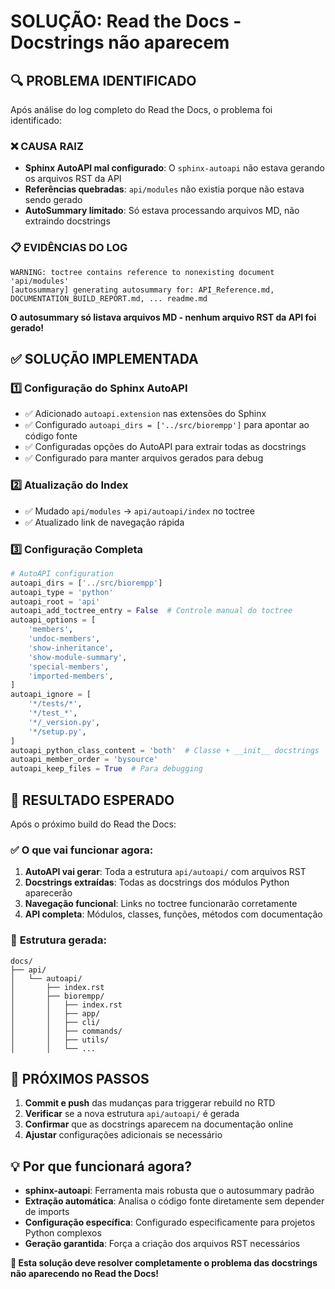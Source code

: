 # SOLUÇÃO: Read the Docs - Docstrings não aparecem

## 🔍 **PROBLEMA IDENTIFICADO**

Após análise do log completo do Read the Docs, o problema foi identificado:

### ❌ **CAUSA RAIZ**
- **Sphinx AutoAPI mal configurado**: O `sphinx-autoapi` não estava gerando os arquivos RST da API
- **Referências quebradas**: `api/modules` não existia porque não estava sendo gerado
- **AutoSummary limitado**: Só estava processando arquivos MD, não extraindo docstrings

### 📋 **EVIDÊNCIAS DO LOG**
```
WARNING: toctree contains reference to nonexisting document 'api/modules'
[autosummary] generating autosummary for: API_Reference.md, DOCUMENTATION_BUILD_REPORT.md, ... readme.md
```

**O autosummary só listava arquivos MD - nenhum arquivo RST da API foi gerado!**

## ✅ **SOLUÇÃO IMPLEMENTADA**

### 1️⃣ **Configuração do Sphinx AutoAPI**
- ✅ Adicionado `autoapi.extension` nas extensões do Sphinx
- ✅ Configurado `autoapi_dirs = ['../src/biorempp']` para apontar ao código fonte
- ✅ Configuradas opções do AutoAPI para extrair todas as docstrings
- ✅ Configurado para manter arquivos gerados para debug

### 2️⃣ **Atualização do Index**
- ✅ Mudado `api/modules` → `api/autoapi/index` no toctree
- ✅ Atualizado link de navegação rápida

### 3️⃣ **Configuração Completa**
```python
# AutoAPI configuration
autoapi_dirs = ['../src/biorempp']
autoapi_type = 'python'
autoapi_root = 'api'
autoapi_add_toctree_entry = False  # Controle manual do toctree
autoapi_options = [
    'members',
    'undoc-members',
    'show-inheritance',
    'show-module-summary',
    'special-members',
    'imported-members',
]
autoapi_ignore = [
    '*/tests/*',
    '*/test_*',
    '*/_version.py',
    '*/setup.py',
]
autoapi_python_class_content = 'both'  # Classe + __init__ docstrings
autoapi_member_order = 'bysource'
autoapi_keep_files = True  # Para debugging
```

## 🎯 **RESULTADO ESPERADO**

Após o próximo build do Read the Docs:

### ✅ **O que vai funcionar agora:**
1. **AutoAPI vai gerar**: Toda a estrutura `api/autoapi/` com arquivos RST
2. **Docstrings extraídas**: Todas as docstrings dos módulos Python aparecerão
3. **Navegação funcional**: Links no toctree funcionarão corretamente
4. **API completa**: Módulos, classes, funções, métodos com documentação

### 📁 **Estrutura gerada:**
```
docs/
├── api/
│   └── autoapi/
│       ├── index.rst
│       ├── biorempp/
│       │   ├── index.rst
│       │   ├── app/
│       │   ├── cli/
│       │   ├── commands/
│       │   ├── utils/
│       │   └── ...
```

## 🔄 **PRÓXIMOS PASSOS**

1. **Commit e push** das mudanças para triggerar rebuild no RTD
2. **Verificar** se a nova estrutura `api/autoapi/` é gerada
3. **Confirmar** que as docstrings aparecem na documentação online
4. **Ajustar** configurações adicionais se necessário

## 💡 **Por que funcionará agora?**

- **sphinx-autoapi**: Ferramenta mais robusta que o autosummary padrão
- **Extração automática**: Analisa o código fonte diretamente sem depender de imports
- **Configuração específica**: Configurado especificamente para projetos Python complexos
- **Geração garantida**: Força a criação dos arquivos RST necessários

**🎉 Esta solução deve resolver completamente o problema das docstrings não aparecendo no Read the Docs!**
